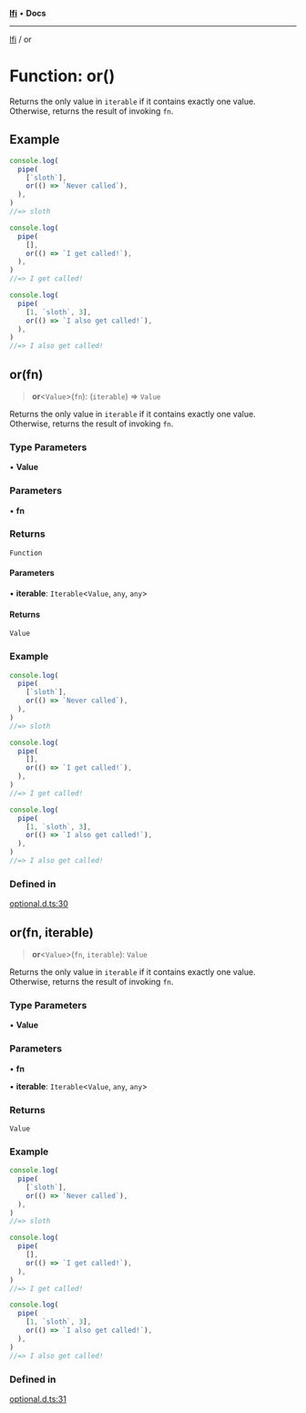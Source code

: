 [**lfi**](../readme.md) • **Docs**

---

[lfi](../globals.md) / or

# Function: or()

Returns the only value in `iterable` if it contains exactly one value.
Otherwise, returns the result of invoking `fn`.

## Example

```js
console.log(
  pipe(
    [`sloth`],
    or(() => `Never called`),
  ),
)
//=> sloth

console.log(
  pipe(
    [],
    or(() => `I get called!`),
  ),
)
//=> I get called!

console.log(
  pipe(
    [1, `sloth`, 3],
    or(() => `I also get called!`),
  ),
)
//=> I also get called!
```

## or(fn)

> **or**\<`Value`\>(`fn`): (`iterable`) => `Value`

Returns the only value in `iterable` if it contains exactly one value.
Otherwise, returns the result of invoking `fn`.

### Type Parameters

• **Value**

### Parameters

• **fn**

### Returns

`Function`

#### Parameters

• **iterable**: `Iterable`\<`Value`, `any`, `any`\>

#### Returns

`Value`

### Example

```js
console.log(
  pipe(
    [`sloth`],
    or(() => `Never called`),
  ),
)
//=> sloth

console.log(
  pipe(
    [],
    or(() => `I get called!`),
  ),
)
//=> I get called!

console.log(
  pipe(
    [1, `sloth`, 3],
    or(() => `I also get called!`),
  ),
)
//=> I also get called!
```

### Defined in

[optional.d.ts:30](https://github.com/TomerAberbach/lfi/blob/c9ef1bf4d1040d7f49c52b70b358c019e55f524d/src/operations/optional.d.ts#L30)

## or(fn, iterable)

> **or**\<`Value`\>(`fn`, `iterable`): `Value`

Returns the only value in `iterable` if it contains exactly one value.
Otherwise, returns the result of invoking `fn`.

### Type Parameters

• **Value**

### Parameters

• **fn**

• **iterable**: `Iterable`\<`Value`, `any`, `any`\>

### Returns

`Value`

### Example

```js
console.log(
  pipe(
    [`sloth`],
    or(() => `Never called`),
  ),
)
//=> sloth

console.log(
  pipe(
    [],
    or(() => `I get called!`),
  ),
)
//=> I get called!

console.log(
  pipe(
    [1, `sloth`, 3],
    or(() => `I also get called!`),
  ),
)
//=> I also get called!
```

### Defined in

[optional.d.ts:31](https://github.com/TomerAberbach/lfi/blob/c9ef1bf4d1040d7f49c52b70b358c019e55f524d/src/operations/optional.d.ts#L31)
